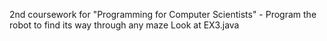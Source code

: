 2nd coursework for "Programming for Computer Scientists" - Program the robot to find its way through any maze
Look at EX3.java
